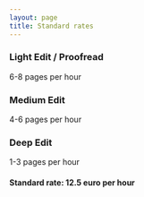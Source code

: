 ```yaml
---
layout: page
title: Standard rates
---
```


### Light Edit / Proofread 	

6-8 pages per hour

### Medium  Edit

4-6 pages per hour

### Deep Edit

1-3 pages per hour

#### Standard rate: 12.5 euro per hour
